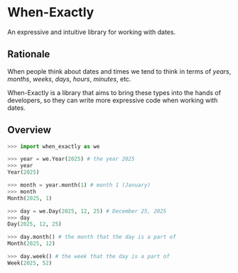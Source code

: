 # When-Exactly

An expressive and intuitive library for working with dates.

## Rationale

When people think about dates and times we tend to think in terms of _years_, _months_, _weeks_, _days_, _hours_, _minutes_, etc.

When-Exactly is a library that aims to bring these types into the hands of developers,
so they can write more expressive code when working with dates.

## Overview

```python
>>> import when_exactly as we

>>> year = we.Year(2025) # the year 2025
>>> year
Year(2025)

>>> month = year.month(1) # month 1 (January)
>>> month
Month(2025, 1)

>>> day = we.Day(2025, 12, 25) # December 25, 2025
>>> day
Day(2025, 12, 25)

>>> day.month() # the month that the day is a part of
Month(2025, 12)

>>> day.week() # the week that the day is a part of
Week(2025, 52)

```